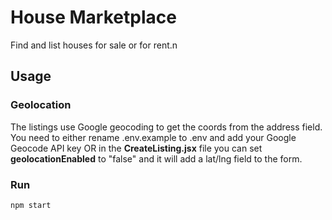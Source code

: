 # House Marketplace

Find and list houses for sale or for rent.n

## Usage

### Geolocation

The listings use Google geocoding to get the coords from the address field. You need to either rename .env.example to .env and add your Google Geocode API key OR in the **CreateListing.jsx** file you can set **geolocationEnabled** to "false" and it will add a lat/lng field to the form.

### Run

```bash
npm start
```
